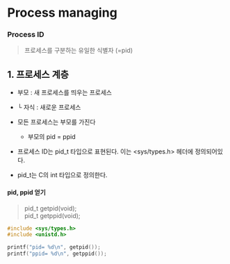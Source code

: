 ﻿# Process managing

### Process ID
> 프로세스를 구분하는 유일한 식별자 (=pid)

## 1. 프로세스 계층
- 부모 : 새 프로세스를 띄우는 프로세스
- └ 자식 : 새로운 프로세스

- 모든 프로세스는 부모를 가진다
	- 부모의 pid = ppid

- 프로세스 ID는 pid_t 타입으로 표현된다. 이는 <sys/types.h> 헤더에 정의되어있다.
- pid_t는 C의 int 타입으로 정의한다.

#### pid, ppid 얻기
> pid_t getpid(void);    
> pid_t getppid(void);


```c
#include <sys/types.h>
#include <unistd.h>

printf("pid= %d\n", getpid());
printf("ppid= %d\n", getppid());
```
